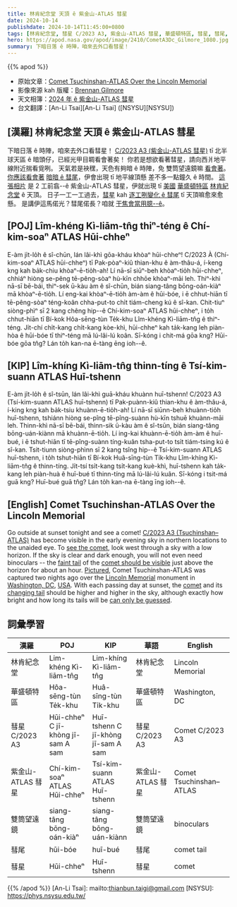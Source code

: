 ```yaml
---
title: 林肯紀念堂 天頂 ê 紫金山-ATLAS 彗星
date: 2024-10-14
publishdate: 2024-10-14T11:45:00+0800
tags: [林肯紀念堂, 彗星 C/2023 A3, 紫金山-ATLAS 彗星, 華盛頓特區, 彗星, 彗尾, 雙筒望遠鏡]
hero: https://apod.nasa.gov/apod/image/2410/CometA3Dc_Gilmore_1080.jpg
summary: 下暗日落 ê 時陣，咱來去外口看彗星！
---
```


{{% apod %}}

- 原始文章：[Comet Tsuchinshan-ATLAS Over the Lincoln Memorial](https://apod.nasa.gov/apod/ap241014.html)
- 影像來源 kah 版權：[Brennan Gilmore](https://www.instagram.com/brennanmgilmore/)
- 天文相簿：[2024 年 ê 紫金山-ATLAS 彗星](https://www.facebook.com/media/set/?vanity=APOD.Sky&set=a.516503464411569)
- 台文翻譯：[An-Li Tsai][An-Li Tsai] ([NSYSU][NSYSU])

## [漢羅] 林肯紀念堂 天頂 ê 紫金山-ATLAS 彗星
下暗日落 ê 時陣，咱來去外口看彗星！
[C/2023 A3 (紫金山-ATLAS 彗星)][C/2023 A3 (Tsuchinshan–ATLAS)] tī 北半球天區 ê 暗頭仔，已經光甲目睭看會著矣！
你若是想欲看著彗星，請向西爿地平線附近揣看覓咧。
天氣若是袂䆀，天色有夠暗 ê 時陣，免 雙筒望遠鏡嘛 [看會著][see the comet]。
[你應該看會著][comet should be visible] [暗暗 ê 彗尾][faint tail]，伊會出現 tī 地平線頂懸 差不多一點鐘久 ê 時間。
[這張相片][Pictured] 是 2 工前翕--ê 紫金山-ATLAS 彗星，伊就出現 tī [美國][USA] [華盛頓特區][Washington, DC] [林肯紀念堂][Lincoln Memorial] ê 天頂。
日子一工一工過去，[彗星][comet] kah [逐工咧變化 ê 彗尾][changing tail] tī 天頂嘛愈來愈懸。
是講伊這馬偌光？彗尾偌長？咱就 [干焦會當用臆--ê][can only be guessed]。

## [POJ] Lîm-khéng Kì-liām-tn̂g thiⁿ-téng ê Chí-kim-soaⁿ ATLAS Hūi-chheⁿ
E-àm ji̍t-lo̍h ê sî-chūn, lán lâi-khì gōa-kháu khòaⁿ hūi-chheⁿ!
C/2023 À (Chí-kim-soaⁿ ATLAS hūi-chheⁿ) tī Pak-pòaⁿ-kiû thian-khu ê àm-thâu-á, í-keng kng kah ba̍k-chiu khòaⁿ-ē-tio̍h-ah!
Lí nā-sī siūⁿ-beh khòaⁿ-tio̍h hūi-chheⁿ, chhiáⁿ hiòng se-pêng tē-pêng-sòaⁿ hù-kīn chhōe khòaⁿ-māi leh.
Thiⁿ-khì nā-sī bē-bái, thiⁿ-sek ū-kàu àm ê sî-chūn, bián siang-tâng bōng-oán-kiàⁿ mā khòaⁿ-ē-tio̍h.
Lí eng-kai khòaⁿ-ē-tio̍h àm-àm ê hūi-bóe, i ē chhut-hiān tī tē-pêng-sòaⁿ téng-koân chha-put-to chi̍t tiám-cheng kú ê sî-kan.
Chit-tiuⁿ siòng-phìⁿ sī 2 kang chêng hip--ê Chí-kim-soaⁿ ATLAS hūi-chheⁿ, i to̍h chhut-hiān tī Bí-kok Hôa-sēng-tùn Te̍k-khu Lîm-khéng Kì-liām-tn̂g ê thiⁿ-téng.
Ji̍t-chí chi̍t-kang chi̍t-kang kòe-khì, hūi-chheⁿ kah ta̍k-kang leh piàn-hòa ê hūi-bóe tī thiⁿ-téng mā lú-lâi-lú koân.
Sī-kóng i chit-má gōa kng? Hūi-bóe gōa tn̂g? Lán to̍h kan-na ē-tàng ēng ioh--ê.

## [KIP] Lîm-khíng Kì-liām-tn̂g thinn-tíng ê Tsí-kim-suann ATLAS Huī-tshenn
E-àm ji̍t-lo̍h ê sî-tsūn, lán lâi-khì guā-kháu khuànn huī-tshenn!
C/2023 A3 (Tsí-kim-suann ATLAS huī-tshenn) tī Pak-puànn-kiû thian-khu ê àm-thâu-á, í-king kng kah ba̍k-tsiu khuànn-ē-tio̍h-ah!
Lí nā-sī siūnn-beh khuànn-tio̍h huī-tshenn, tshiánn hiòng se-pîng tē-pîng-suànn hù-kīn tshuē khuànn-māi leh.
Thinn-khì nā-sī bē-bái, thinn-sik ū-kàu àm ê sî-tsūn, bián siang-tâng bōng-uán-kiànn mā khuànn-ē-tio̍h.
Lí ing-kai khuànn-ē-tio̍h àm-àm ê huī-bué, i ē tshut-hiān tī tē-pîng-suànn tíng-kuân tsha-put-to tsi̍t tiám-tsing kú ê sî-kan.
Tsit-tiunn siòng-phìnn sī 2 kang tsîng hip--ê Tsí-kim-suann ATLAS huī-tshenn, i to̍h tshut-hiān tī Bí-kok Huâ-sīng-tùn Ti̍k-khu Lîm-khíng Kì-liām-tn̂g ê thinn-tíng.
Ji̍t-tsí tsi̍t-kang tsi̍t-kang kuè-khì, huī-tshenn kah ta̍k-kang leh piàn-huà ê huī-bué tī thinn-tíng mā lú-lâi-lú kuân.
Sī-kóng i tsit-má guā kng? Huī-bué guā tn̂g? Lán to̍h kan-na ē-tàng īng ioh--ê.

## [English] Comet Tsuchinshan-ATLAS Over the Lincoln Memorial
Go outside at sunset tonight and see a comet!
[C/2023 A3 (Tsuchinshan–ATLAS)][C/2023 A3 (Tsuchinshan–ATLAS)] has become visible in the early evening sky in northern locations to the unaided eye.
To [see the comet][see the comet], look west through a sky with a low horizon.
If the sky is clear and dark enough, you will not even need binoculars -- the [faint tail][faint tail] of the [comet should be visible][comet should be visible] just above the horizon for about an hour.
[Pictured][Pictured], Comet Tsuchinshan-ATLAS was captured two nights ago over the [Lincoln Memorial][Lincoln Memorial] monument in [Washington, DC][Washington, DC], [USA][USA].
With each passing day at sunset, the [comet][comet] and its [changing tail][changing tail] should be higher and higher in the sky, although exactly how bright and how long its tails will be [can only be guessed][can only be guessed].

## 詞彙學習
|漢羅|POJ|KIP|華語|English|
|-|-|-|-|-|
| 林肯紀念堂 | Lim-khéng Kì-liām-tn̂g | Lim-khíng Kì-liām-tn̂g | 林肯紀念堂 | Lincoln Memorial |
| 華盛頓特區 | Hôa-sēng-tùn Te̍k-khu | Huâ-sīng-tùn Ti̍k-khu | 華盛頓特區 | Washington, DC |
| 彗星 C/2023 A3 | Hūi-chheⁿ C jī-khòng jī-sam A sam | Huī-tshenn C jī-khòng jī-sam A sam | 彗星 C/2023 A3 | Comet C/2023 A3 |
| 紫金山-ATLAS 彗星 | Chí-kim-soaⁿ ATLAS Hūi-chheⁿ | Tsí-kim-suann ATLAS Huī-tshenn | 紫金山-ATLAS 彗星 | Comet Tsuchinshan–ATLAS |
| 雙筒望遠鏡 | siang-tâng bōng-oán-kiàⁿ | siang-tâng bōng-uán-kiànn | 雙筒望遠鏡 | binoculars |
| 彗尾 | hūi-bóe | huī-bué | 彗尾 | comet tail |
| 彗星 | Hūi-chheⁿ | Huī-tshenn | 彗星 | comet |

{{% /apod %}}
[An-Li Tsai]: mailto:thianbun.taigi@gmail.com
[NSYSU]: https://phys.nsysu.edu.tw/

[copyright]: https://apod.nasa.gov/apod/fap/lib/about_apod.html#srapply
[License3]: https://creativecommons.org/licenses/by/3.0/
[License2]:https://creativecommons.org/licenses/by-nc-nd/2.0/

[C/2023 A3 (Tsuchinshan–ATLAS)]:https://en.wikipedia.org/wiki/C/2023_A3_(Tsuchinshan%E2%80%93ATLAS)
[see the comet]:https://earthsky.org/space/comet-c-2023-a3-sep-oct-2024-tsuchinshan-atlas/
[faint tail]:https://apod.nasa.gov/apod/ap240925.html
[comet should be visible]:https://youtu.be/Nkj_ZrZsQC0?t=158
[Pictured]:https://www.instagram.com/p/DBDSNJkOzGc/
[Lincoln Memorial]:https://www.nps.gov/linc/index.htm
[Washington, DC]:https://youtu.be/qdGin1IPgh0
[USA]:https://en.wikipedia.org/wiki/United_States
[comet]:https://spaceplace.nasa.gov/comets/en/
[changing tail]:https://apod.nasa.gov/apod/ap241007.html
[can only be guessed]:https://www.shutterstock.com/image-photo/banner-three-pets-atttentive-thinking-600nw-2136132101.jpg
